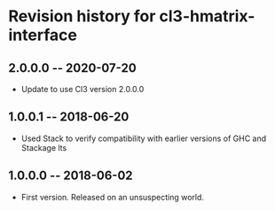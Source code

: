 # Revision history for cl3-hmatrix-interface

## 2.0.0.0  -- 2020-07-20

* Update to use Cl3 version 2.0.0.0

## 1.0.0.1  -- 2018-06-20

* Used Stack to verify compatibility with earlier versions of GHC and Stackage lts

## 1.0.0.0  -- 2018-06-02

* First version. Released on an unsuspecting world.
